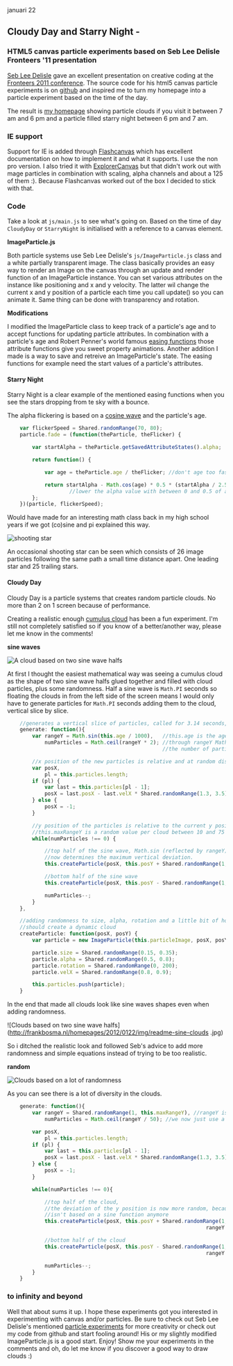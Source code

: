 januari 22
## Cloudy Day and Starry Night -
### HTML5 canvas particle experiments based on Seb Lee Delisle Fronteers '11 presentation

[Seb Lee Delisle](sebleedelisle.com) gave an excellent presentation on creative coding at the [Fronteers 2011 conference](http://fronteers.nl/congres/2011/).
The source code for his html5 canvas particle experiments is on [github](https://github.com/sebleedelisle/JavaScript-PixelPounding-demos) and inspired me to turn my homepage into a particle experiment based on the time of the day.

The result is [my homepage](http://frankbosma.nl/homepages/2012/0122/) showing particle clouds if you visit it between 7 am and 6 pm and a particle filled starry night between 6 pm and 7 am.


### IE support
Support for IE is added through [Flashcanvas](http://flashcanvas.net/) which has excellent documentation on how to implement it and what it supports. I use the non pro version.
I also tried it with [ExplorerCanvas](http://code.google.com/p/explorercanvas/) but that didn't work out with mage particles in combination with scaling, alpha channels and about a 125 of them :). Because Flashcanvas worked out of the box I decided to stick with that.


### Code
Take a look at <code>js/main.js</code> to see what's going on. Based on the time of day <code>CloudyDay</code> or <code>StarryNight</code> is initialised with a reference to a canvas element.

**ImageParticle.js**

Both particle systems use Seb Lee Delisle's <code>js/ImageParticle.js</code> class and a white partially transparent image. The class basically provides an easy way to render an Image on the canvas through an update and render function of an ImageParticle instance. You can set various attributes on the instance like positioning and x and y velocity. The latter wil change the current x and y position of a particle each time you call update() so you can animate it. Same thing can be done with transparency and rotation.


**Modifications**

I modified the ImageParticle class to keep track of a particle's age and to accept functions for updating particle attributes. In combination with a particle's age and Robert Penner's world famous [easing functions](http://www.robertpenner.com/easing/) those attribute functions give you sweet property animations. Another addition I made is a way to save and retreive an ImageParticle's state. The easing functions for example need the start values of a particle's attributes.

#### Starry Night
Starry Night is a clear example of the mentioned easing functions when you see the stars dropping from te sky with a bounce.

The alpha flickering is based on a [cosine wave](http://en.wikipedia.org/wiki/Cosine_wave) and the particle's age.

```javascript
    var flickerSpeed = Shared.randomRange(70, 80);
    particle.fade = (function(theParticle, theFlicker) {

        var startAlpha = theParticle.getSavedAttributeStates().alpha;

        return function() {

            var age = theParticle.age / theFlicker; //don't age too fast

            return startAlpha - Math.cos(age) * 0.5 * (startAlpha / 2.5);
                    //lower the alpha value with between 0 and 0.5 of a quarter of it's start value
        };
    })(particle, flickerSpeed);
```

Would have made for an interesting math class back in my high school years if we got (co)sine and pi explained this way.

![shooting star](http://frankbosma.nl/homepages/2012/0122/img/readme-shooting-star.jpg)

An occasional shooting star can be seen which consists of 26 image particles following the same path a small time distance apart. One leading star and 25 trailing stars.


#### Cloudy Day

Cloudy Day is a particle systems that creates random particle clouds. No more than 2 on 1 screen because of performance.

Creating a realistic enough [cumulus cloud](http://en.wikipedia.org/wiki/Cumulus_cloud) has been a fun experiment. I'm still not completely satisfied so if you know of a better/another way, please let me know in the comments!

**sine waves**

![A cloud based on two sine wave halfs](http://frankbosma.nl/homepages/2012/0122/img/readme-sine-cloud.jpg)

At first I thought the easiest mathematical way was seeing a cumulus cloud as the shape of two sine wave halfs glued together and filled with cloud particles, plus some randomness. Half a sine wave is <code>Math.PI</code> seconds so floating the clouds in from the left side of the screen means I would only have to generate particles for <code>Math.PI</code> seconds adding them to the cloud, vertical slice by slice.

```javascript
    //generates a vertical slice of particles, called for 3.14 seconds, 30 times per second
    generate: function(){
        var rangeY = Math.sin(this.age / 1000),   //this.age is the age of a cloud in milliseconds
            numParticles = Math.ceil(rangeY * 2); //through rangeY Math.sin determines
                                                  //the number of particles

        //x position of the new particles is relative and at random distance of 1 of the previous ones
        var posX,
            pl = this.particles.length;
        if (pl) {
            var last = this.particles[pl - 1];
            posX = last.posX - last.velX * Shared.randomRange(1.3, 3.5);
        } else {
            posX = -1;
        }

        //y position of the particles is relative to the current y position of the cloud
        //this.maxRangeY is a random value per cloud between 10 and 75
        while(numParticles !== 0) {

            //top half of the sine wave, Math.sin (reflected by rangeY)
            //now determines the maximum vertical deviation.
            this.createParticle(posX, this.posY + Shared.randomRange(1, rangeY * this.maxRangeY));

            //bottom half of the sine wave
            this.createParticle(posX, this.posY - Shared.randomRange(1, rangeY * this.maxRangeY));

            numParticles--;
        }
    },

    //adding randomness to size, alpha, rotation and a little bit of horizontal speed
    //should create a dynamic cloud
    createParticle: function(posX, posY) {
        var particle = new ImageParticle(this.particleImage, posX, posY);

        particle.size = Shared.randomRange(0.15, 0.35);
        particle.alpha = Shared.randomRange(0.5, 0.8);
        particle.rotation = Shared.randomRange(0, 200);
        particle.velX = Shared.randomRange(0.8, 0.9);

        this.particles.push(particle);
    }
```

In the end that made all clouds look like sine waves shapes even when adding randomness.

![Clouds based on two sine wave halfs](http://frankbosma.nl/homepages/2012/0122/img/readme-sine-clouds  .jpg)

So i ditched the realistic look and followed Seb's advice to add more randomness and simple equations instead of trying to be too realistic.

**random**

![Clouds based on a lot of randomness](http://frankbosma.nl/homepages/2012/0122/img/readme-random-clouds.jpg)

As you can see there is a lot of diversity in the clouds.

```javascript
    generate: function(){
        var rangeY = Shared.randomRange(1, this.maxRangeY), //rangeY isn't based on Math.sin anymore
            numParticles = Math.ceil(rangeY / 50); //we now just use a random number of particles

        var posX,
            pl = this.particles.length;
        if (pl) {
            var last = this.particles[pl - 1];
            posX = last.posX - last.velX * Shared.randomRange(1.3, 3.5);
        } else {
            posX = -1;
        }

        while(numParticles !== 0){

            //top half of the cloud,
            //the deviation of the y position is now more random, because rangeY
            //isn't based on a sine function anymore
            this.createParticle(posX, this.posY + Shared.randomRange(1,
                                                                rangeY + Shared.randomRange(1, 10)));

            //bottom half of the cloud
            this.createParticle(posX, this.posY - Shared.randomRange(1,
                                                                rangeY + Shared.randomRange(1, 10)));

            numParticles--;
        }
    }
```

### to infinity and beyond
Well that about sums it up. I hope these experiments got you interested in experimenting with canvas and/or particles. Be sure to check out Seb Lee Delisle's mentioned [particle experiments](https://github.com/sebleedelisle/JavaScript-PixelPounding-demos) for more creativity or check out my code from github and start fooling around! His or my slightly modified ImageParticle.js is a good start. Enjoy! Show me your experiments in the comments and oh, do let me know if you discover a good way to draw clouds :)